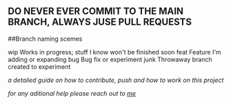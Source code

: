 ## **DO NEVER EVER COMMIT TO THE MAIN BRANCH, ALWAYS JUSE PULL REQUESTS**

##Branch naming scemes
	
wip 		Works in progress; stuff I know won't be finished soon
feat		Feature I'm adding or expanding
bug		Bug fix or experiment
junk		Throwaway branch created to experiment


*a detailed guide on how to contribute, push and how to work on this project*

*for any aditional help please reach out to [me](https://www.github.com/RobsizocktUni)*
